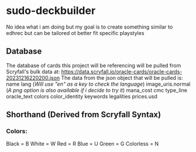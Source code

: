 # sudo-deckbuilder
 No idea what i am doing but my goal is to create something similar to edhrec but can be tailored ot better fit specific playstyles

## Database
The database of cards this project will be referencing will be pulled from Scryfall's bulk data at: https://data.scryfall.io/oracle-cards/oracle-cards-20231216220200.json
The data from the json object that will be pulled is:
name
lang (*Will use "en" as a key to check the language*)
image_uris.normal (*A png option is also available if i decide to try it*)
mana_cost
cmc
type_line
oracle_text
colors
color_identity
keywords
legalities
prices.usd

## Shorthand (Derived from Scryfall Syntax)
### Colors:
Black = B
White = W
Red = R
Blue = U
Green = G
Colorless = N